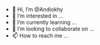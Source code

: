 - 👋 Hi, I’m @Andiokhy
- 👀 I’m interested in ...
- 🌱 I’m currently learning ...
- 💞️ I’m looking to collaborate on ...
- 📫 How to reach me ...

<!---
Andiokhy/Andiokhy is a ✨ special ✨ repository because its `README.md` (this file) appears on your GitHub profile.
You can click the Preview link to take a look at your changes.
--->
